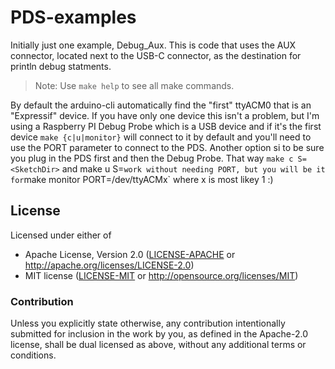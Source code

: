 # PDS-examples

Initially just one example, Debug_Aux. This is code
that uses the AUX connector, located next to the USB-C
connector, as the destination for println debug statments.

>Note: Use `make help` to see all make commands.

By default the arduino-cli automatically find the "first" ttyACM0
that is an "Expressif" device. If you have only one device this isn't a
problem, but I'm using a Raspberry PI Debug Probe which is a USB
device and if it's the first device `make {c|u|monitor}` will connect to
it by default and you'll need to use the PORT parameter to connect
to the PDS. Another option si to be sure you plug in the PDS first
and then the Debug Probe. That way `make c S=<SketchDir>` and
make u S=<SketchDir>` work without needing PORT, but you will be
it for `make monitor PORT=/dev/ttyACMx` where x is most likey 1 :)


## License

Licensed under either of

- Apache License, Version 2.0 ([LICENSE-APACHE](LICENSE-APACHE) or http://apache.org/licenses/LICENSE-2.0)
- MIT license ([LICENSE-MIT](LICENSE-MIT) or http://opensource.org/licenses/MIT)

### Contribution

Unless you explicitly state otherwise, any contribution intentionally submitted
for inclusion in the work by you, as defined in the Apache-2.0 license, shall
be dual licensed as above, without any additional terms or conditions.
